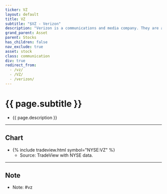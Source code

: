 ```yaml
---
ticker: VZ
layout: default
title: VZ
subtitle: "$VZ - Verizon"
description: "Verizon is a communications and media company. They are an internet and mobile service provider."
grand_parent: Asset
parent: Stocks
has_children: false
nav_exclude: true
asset: stock
class: communication
div: true
redirect_from:
  - /vz/
  - /VZ/
  - /verizon/
---
```

# {{ page.subtitle }}
- {{ page.description }}

* * *

## Chart
- {% include tradeview.html symbol="NYSE:VZ" %}
	- Source: TradeView with NYSE data.

* * *
## Note
* Note: #vz 